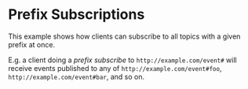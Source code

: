 # Prefix Subscriptions

This example shows how clients can subscribe to all topics with a given prefix at once.

E.g. a client doing a _prefix subscribe_ to `http://example.com/event#` will receive events published to any of `http://example.com/event#foo`, `http://example.com/event#bar`, and so on.


